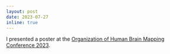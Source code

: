```yaml
---
layout: post
date: 2023-07-27
inline: true
---
```


I presented a poster at the <a href='https://www.humanbrainmapping.org/i4a/pages/index.cfm?pageid=4114'>Organization of Human Brain Mapping Conference 2023</a>.